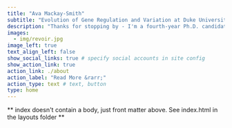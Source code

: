 ```yaml
---
title: "Ava Mackay-Smith"
subtitle: "Evolution of Gene Regulation and Variation at Duke University's Genetics and Genomics Program"
description: "Thanks for stopping by - I'm a fourth-year Ph.D. candidate at Duke University, working with Dr. Greg Wray in the University Program in Genetics and Genomics. I'm passionate about explaining the origin and maintenance of diversity in the natural world, using an ever-changing toolkit of genetic and epigenetic tools. To do this well, I am becoming increasingly interested in how we wrangle and visualize big datasets, and am particularly excited about how graphic and design choices can help us communicate genetics more effectively, to other academics as well as the public."
images:
  - img/revoir.jpg
image_left: true
text_align_left: false
show_social_links: true # specify social accounts in site config
show_action_link: true
action_link: ./about
action_label: "Read More &rarr;"
action_type: text # text, button
type: home
---
```


** index doesn't contain a body, just front matter above.
See index.html in the layouts folder **
